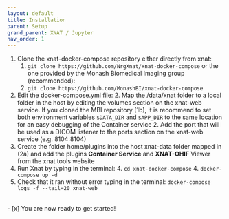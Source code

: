 ```yaml
---
layout: default
title: Installation
parent: Setup
grand_parent: XNAT / Jupyter
nav_order: 1
---
```




1. Clone the xnat-docker-compose repository either directly from xnat:
    1. `git clone https://github.com/NrgXnat/xnat-docker-compose`
    or the one provided by the Monash Biomedical Imaging group (recommended):
    1. `git clone https://github.com/MonashBI/xnat-docker-compose`
2. Edit the docker-compose.yml file:
    2. Map the /data/xnat folder to a local folder in the host by editing the volumes section on the xnat-web service. If you cloned the MBI repository (1b), it is recommend to set both environment variables `$DATA_DIR` and `$APP_DIR` to the same location for an easy debugging of the Container service
    2. Add the port that will be used as a DICOM listener to the ports section on the xnat-web service (e.g. 8104:8104)
3. Create the folder home/plugins into the host xnat-data folder mapped in (2a) and add the plugins **Container Service** and **XNAT-OHIF** Viewer from the xnat tools website
4. Run Xnat by typing in the terminal:
    4. `cd xnat-docker-compose`
    4. `docker-compose up -d`
5. Check that it ran without error typing in the terminal:
    `docker-compose logs -f --tail=20 xnat-web`



<br/>
- [x] You are now ready to get started!